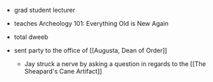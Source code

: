 - grad student lecturer

- teaches Archeology 101: Everything Old is New Again

- total dweeb
- sent party to the office of [[Augusta, Dean of Order]]
	- Jay struck a nerve by asking a question in regards to the [[The Sheapard's Cane Artifact]]